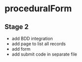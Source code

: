 # proceduralForm

## Stage 2

- add BDD integration
- add page to list all records
- add form
- add submit code in separate file


                    